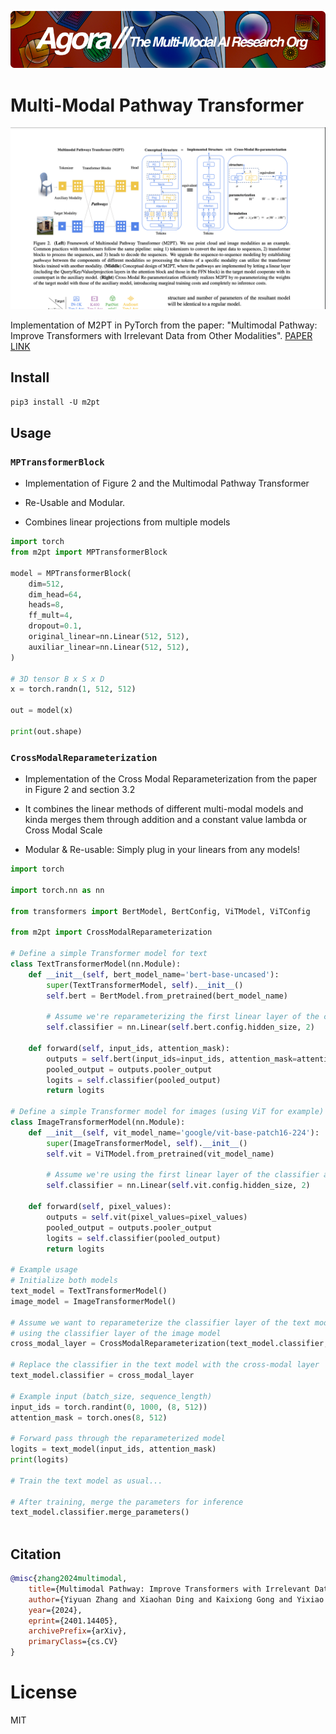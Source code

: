[![Multi-Modality](agorabanner.png)](https://discord.gg/qUtxnK2NMf)

# Multi-Modal Pathway Transformer

![Diagram](diagram.png)

Implementation of M2PT in PyTorch from the paper: "Multimodal Pathway: Improve Transformers with Irrelevant Data from Other Modalities".  [PAPER LINK](https://arxiv.org/abs/2401.14405)


## Install
`pip3 install -U m2pt`

## Usage

### `MPTransformerBlock`

- Implementation of Figure 2 and the Multimodal Pathway Transformer

- Re-Usable and Modular.

- Combines linear projections from multiple models



```python
import torch 
from m2pt import MPTransformerBlock

model = MPTransformerBlock(
    dim=512,
    dim_head=64,
    heads=8,
    ff_mult=4,
    dropout=0.1,
    original_linear=nn.Linear(512, 512),
    auxiliar_linear=nn.Linear(512, 512),
)

# 3D tensor B x S x D
x = torch.randn(1, 512, 512)

out = model(x)

print(out.shape)


```


### `CrossModalReparameterization`
- Implementation of the Cross Modal Reparameterization from the paper in Figure 2 and section 3.2

- It combines the linear methods of different multi-modal models and kinda merges them through addition and a constant value lambda or Cross Modal Scale

- Modular & Re-usable: Simply plug in your linears from any models!

```python
import torch

import torch.nn as nn

from transformers import BertModel, BertConfig, ViTModel, ViTConfig

from m2pt import CrossModalReparameterization

# Define a simple Transformer model for text
class TextTransformerModel(nn.Module):
    def __init__(self, bert_model_name='bert-base-uncased'):
        super(TextTransformerModel, self).__init__()
        self.bert = BertModel.from_pretrained(bert_model_name)

        # Assume we're reparameterizing the first linear layer of the classifier
        self.classifier = nn.Linear(self.bert.config.hidden_size, 2)

    def forward(self, input_ids, attention_mask):
        outputs = self.bert(input_ids=input_ids, attention_mask=attention_mask)
        pooled_output = outputs.pooler_output
        logits = self.classifier(pooled_output)
        return logits

# Define a simple Transformer model for images (using ViT for example)
class ImageTransformerModel(nn.Module):
    def __init__(self, vit_model_name='google/vit-base-patch16-224'):
        super(ImageTransformerModel, self).__init__()
        self.vit = ViTModel.from_pretrained(vit_model_name)

        # Assume we're using the first linear layer of the classifier as the auxiliary layer
        self.classifier = nn.Linear(self.vit.config.hidden_size, 2)

    def forward(self, pixel_values):
        outputs = self.vit(pixel_values=pixel_values)
        pooled_output = outputs.pooler_output
        logits = self.classifier(pooled_output)
        return logits

# Example usage
# Initialize both models
text_model = TextTransformerModel()
image_model = ImageTransformerModel()

# Assume we want to reparameterize the classifier layer of the text model
# using the classifier layer of the image model
cross_modal_layer = CrossModalReparameterization(text_model.classifier, image_model.classifier)

# Replace the classifier in the text model with the cross-modal layer
text_model.classifier = cross_modal_layer

# Example input (batch_size, sequence_length)
input_ids = torch.randint(0, 1000, (8, 512))
attention_mask = torch.ones(8, 512)

# Forward pass through the reparameterized model
logits = text_model(input_ids, attention_mask)
print(logits)

# Train the text model as usual...

# After training, merge the parameters for inference
text_model.classifier.merge_parameters()



```


## Citation
```bibtex
@misc{zhang2024multimodal,
    title={Multimodal Pathway: Improve Transformers with Irrelevant Data from Other Modalities}, 
    author={Yiyuan Zhang and Xiaohan Ding and Kaixiong Gong and Yixiao Ge and Ying Shan and Xiangyu Yue},
    year={2024},
    eprint={2401.14405},
    archivePrefix={arXiv},
    primaryClass={cs.CV}
}
```


# License
MIT
